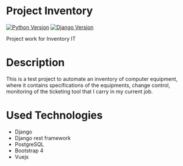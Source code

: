 # Project Inventory

[![Python Version](https://img.shields.io/badge/python-3.8-brightgreen.svg)](https://python.org)
[![Django Version](https://img.shields.io/badge/django-3.0.8-brightgreen.svg)](https://djangoproject.com)

Project work for Inventory IT

# Description

This is a test project to automate an inventory of computer equipment, where it contains specifications of the equipments, change control, monitoring of the ticketing tool that I carry in my current job.

# Used Technologies
- Django
- Django rest framework
- PostgreSQL
- Bootstrap 4
- Vuejs 

